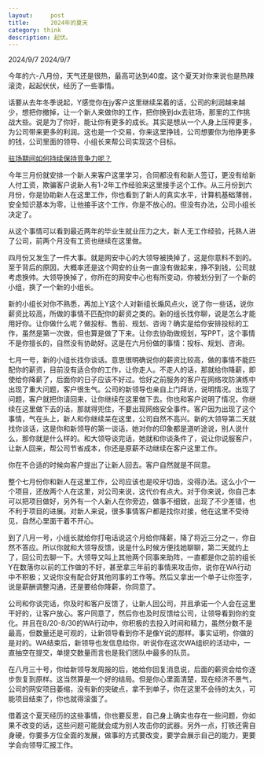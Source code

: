 ```yaml
---
layout:     post
title:      2024年的夏天
category: think
description: 起伏。
---
```

2024/9/7
2024/9/7

今年的六-八月份，天气还是很热，最高可达到40度。这个夏天对你来说也是热辣滚烫，起起伏伏，经历了一些事情。

话要从去年冬季说起，Y感觉你在jy客户这里继续呆着的话，公司的利润越来越少，想把你撤掉，让一个新人来做你的工作，把你换到dx去驻场，那里的工作挑战大些。说是为了你好，能让你有更多的成长。其实是想从一个人身上压榨更多，为公司带来更多的利润。这也是一个交易，你来这里挣钱，公司想要你为他挣更多的钱，公司里面的领导、小组长来帮公司实现这个目标。

[驻场期间如何持续保持竞争力呢？](https://chatgpt.com/share/b0e97813-8754-4111-94f0-4f724287a9eb)

今年三月份就安排一个新人来客户这里学习，合同都没有和新人签订，更没有给新人付工资，欺骗客户说新人有1-2年工作经验来这里接手这个工作。从三月份到六月份，你是协助新人在这里工作，你也看到了新人的真实水平，计算机基础薄弱，安全知识基本为零，让他接手这个工作，你是不放心的。但没有办法，公司小组长决定了。

从这个事情可以看到最近两年的毕业生就业压力之大，新人无工作经验，托熟人进了公司，前两个月没有工资也继续在这里做。

四月份又发生了一件大事。就是网安中心的大领导被换掉了，这是你意料不到的。至于背后的原因，大概率还是这个网安的业务一直没有做起来，挣不到钱，公司就考虑换帅。大领导换掉了，你所在的网安中心也有所变动，你被划分到了一个新的小组，换了一个新的小组长。

新的小组长对你不熟悉，再加上Y这个人对新组长煽风点火，说了你一些话，说你薪资比较高，所做的事情不匹配你的薪资之类的。新的组长找你聊，说是怎么才能用好你。让你做什么呢？做投标、售前、规划、咨询？确实是给你安排投标的工作，虽然是第一次做，但也算是做了下来。让你去协助做规划，写PPT，这个事情不是你擅长的，自然没有协助好。这是在六月份做的事情：投标、规划、咨询。

七月一号，新的小组长找你谈话。意思很明确说你的薪资比较高，做的事情不能匹配你的薪资，目前没有适合你的工作，让你走人。不走人的话，那就给你降薪，即使给你降薪了，后面你的日子应该不好过。恰好之前服务的客户在网络攻防演练中出现了重大问题，客户很生气。公司的新领导也亲自上门拜访，说明情况。出现了问题，客户就把你请回来，让你继续在这里做下去。你也和客户说明了情况，你继续在这里做下去的话，那就得兜住，不要出现网络安全事件。客户因为出现了这个事情，气在头上，新人和你继续呆在这里，公司自然不高兴。新的大领导第二天就找你谈话，这是你和新领导的第一谈话，她对你的印象都是道听途说，别人说什么，那你就是什么样的。和大领导谈完话，她就和你谈条件了，说让你说服客户，让新人回来，帮公司节省成本，你还是原薪不动继续在客户这里工作。

你在不合适的时候向客户提出了让新人回去。客户自然就是不同意。

整个七月份你和新人在这里工作，公司应该也是咬牙切齿，没得办法。这么小个一个项目，还放两个人在这里，对公司来说，这代价有点大。对于你来说，你自己本可以把项目做好，另外有一个人新人在你旁边，做事不细致，出现了不少差错，也不利于项目的进展。对新人来说，很多事情客户都是找你对接，他在这里不受待见，自然心里面干着不开心。

到了八月一号，小组长就给你打电话说这个月给你降薪，降了将近三分之一，你自然不答应。所以你就和大领导反馈，说是什么时候方便找她聊聊，第二天就约上了，回公司去聊一下。大领导又叫上其他两个同事来助阵，一直都是你之前的组长Y在数落你以前的工作做的不好，甚至拿三年前的事情来攻击你，说你在WA行动中不积极；又说你没有配合好其他同事的工作等。然后又拿出一个单子让你签字，说是薪酬调整沟通，还是要给你降薪，你同意了。

公司和你谈完话，你及时和客户反馈了，让新人回公司，并且承诺一个人会在这里干好的，让客户放心。客户同意了，然后你也及时反馈给公司，让领导看到你的变化。并且在8/20-8/30的WA行动中，你积极的去投入时间和精力，虽然分数不是最高，但数量还是可观的，让新领导看到你不是像Y说的那样。事实证明，你做的是对的。WA结束后，新领导也发信息给你，听说你在这次WA组织的活动中，一直抽空在提交，单提交数量而言也是我们团队中最多的队员。

在八月三十号，你给新领导发周报的后，她给你回复消息说，后面的薪资会给你逐步恢复到原样。这当然算是一个好的结局。但是你心里面清楚，现在经济不景气，公司的网安项目萎缩，没有新的突破点，拿不到单子，你在这里不会待的太久，可能项目结束了，你也就得滚蛋了。

借着这个夏天经历的这些事情，你也要反思，自己身上确实也存在一些问题，你如果不改变的话，这些问题可能就会成为别人攻击你的武器。另外一点，打铁还需自身硬，你要多方位全面的发展，做事的方式要改变，要学会展示自己的能力，更要学会向领导汇报工作。

